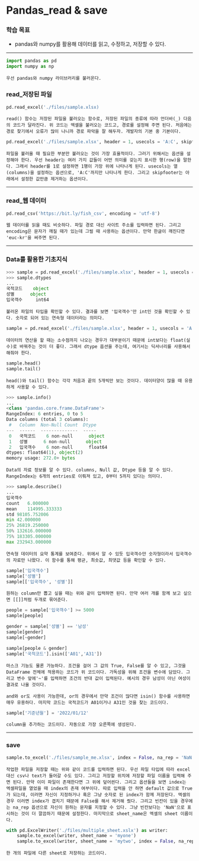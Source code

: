 # Pandas_read & save



### 학습 목표

- pandas와 numpy를 활용해 데이터를 읽고, 수정하고, 저장할 수 있다.



---



```python
import pandas as pd
import numpy as np
```

	우선 pandas와 numpy 라이브러리를 불러온다.



### read_저장된 파일

```python
pd.read_excel('./files/sample.xlsx)
```

	read() 함수는 저장된 파일을 불러오는 함수로, 저장된 파일의 종류에 따라 언더바(_) 다음의 코드가 달라진다. 위 코드는 엑셀을 불러오는 코드고, 경로를 설정해 주면 된다. 처음에는 경로 찾기에서 오류가 많이 나니까 경로 파악을 잘 해두자. 개발자의 기본 중 기본이다.



```python
pd.read_excel('./files/sample.xlsx', header = 1, usecols = 'A:C', skipfooter = 2)
```

	파일을 불러올 때 필요한 부분만 불러오는 것이 가장 효율적이다. 그러기 위해서는 옵션을 설정해야 한다. 우선 header는 여러 가지 값들이 어떤 의미를 갖는지 표시한 행(row)을 말한다. 그래서 header를 1로 설정하면 1행이 가장 위에 나타나게 된다. usecols는 열(columns)을 설정하는 옵션으로, 'A:C'까지만 나타나게 한다. 그리고 skipfooter는 아래에서 설정한 값만큼 제거하는 옵션이다.  



---



### read_웹 데이터

```python
pd.read_csv('https://bit.ly/fish_csv', encoding = 'utf-8')
```

	웹 데이터를 읽을 때도 비슷하다. 파일 경로 대신 사이트 주소를 입력하면 된다. 그리고 encoding은 문자가 깨질 때가 있는데 그럴 때 사용하는 옵션이다. 만약 한글이 깨진다면 'euc-kr'을 써주면 된다.



---



### Data를 활용한 기초지식

```python
>>> sample = pd.read_excel('./files/sample.xlsx', header = 1, usecols = 'A:C', skipfooter = 2)
>>> sample.dtypes
...
국적코드    object
성별      object
입국객수     int64
```

	불러온 파일의 타입을 확인할 수 있다. 결과를 보면 '입국객수'만 int인 것을 확인할 수 있다. 숫자로 되어 있는 연속형 데이터라는 의미다.



```python
sample = pd.read_excel('./files/sample.xlsx', header = 1, usecols = 'A:C', skipfooter = 2, dtype = {'입국객수':np.float64})
```

	데이터의 연산을 할 때는 소수점까지 나오는 경우가 대부분이기 때문에 int보다는 float(실수)로 바꿔주는 것이 더 좋다. 그래서 dtype 옵션을 주는데, 여기서는 딕셔너리를 사용해서 해줘야 한다.



```python
sample.head()
sample.tail()
```

	head()와 tail() 함수는 각각 처음과 끝의 5개씩만 보는 것이다. 데이터양이 많을 때 유용하게 사용할 수 있다.



```python
>>> sample.info()
...
<class 'pandas.core.frame.DataFrame'>
RangeIndex: 6 entries, 0 to 5
Data columns (total 3 columns):
 #   Column  Non-Null Count  Dtype  
---  ------  --------------  -----  
 0   국적코드    6 non-null      object 
 1   성별      6 non-null      object 
 2   입국객수    6 non-null      float64
dtypes: float64(1), object(2)
memory usage: 272.0+ bytes
```

	Data의 자료 정보를 알 수 있다. columns, Null 값, Dtype 등을 알 수 있다. RangeIndex는 6개의 entries로 이뤄져 있고, 0부터 5까지 있다는 의미다.



```python
>>> sample.describe()
...
입국객수
count	6.000000
mean	114995.333333
std	98105.752006
min	42.000000
25%	26819.250000
50%	132616.000000
75%	183305.000000
max	232943.000000
```

	연속형 데이터의 요약 통계를 보여준다. 위에서 알 수 있듯 입국객수만 숫자형이라서 입국객수의 자료만 나왔다. 이 함수를 통해 평균, 최솟값, 최댓값 등을 확인할 수 있다.



```python
sample['입국객수']
sample['성별']
sample[['입국객수', '성별']]
```

	원하는 column만 뽑고 싶을 때는 위와 같이 입력하면 된다. 만약 여러 개를 함께 보고 싶으면 [[]]처럼 두개로 묶어준다.



```python
people = sample['입국객수'] >= 5000
sample[people]

gender = sample['성별'] == '남성'
sample[gender]
sample[~gender]

sample[people & gender]
sample['국적코드'].isin(['A01','A31'])
```

	마스크 기능도 물론 가능하다. 조건을 걸어 그 값의 True, False를 알 수 있고, 그것을 DataFrame 전체에 적용하는 코드가 위 코드이다. 가독성을 위해 조건을 변수에 담았다. 그리고 변수 앞에'~'를 입력하면 조건의 반대 값이 입력된다. 예시의 경우 남성이 아닌 여성이 결과로 나올 것이다.
	
	and와 or도 사용이 가능한데, or의 경우에서 만약 조건이 많다면 isin() 함수를 사용하면 매우 유용하다. 마지막 코드는 국적코드가 A01이거나 A31인 것을 찾는 코드이다.



```python
sample['기준년월'] = '2022/01/12'
```

	column을 추가하는 코드이다. 자동으로 가장 오른쪽에 생성된다.



---



### save

```python
sample.to_excel('./files/sample_me.xlsx', index = False, na_rep = 'NaN', sheet_name = 'amazing')
```

	작업한 파일을 저장할 때는 위와 같이 코드를 입력하면 된다. 우선 파일 타입에 따라 excel 대신 csv나 text가 들어갈 수도 있다. 그리고 저장할 위치에 저장할 파일 이름을 입력해 주면 된다. 만약 이미 파일이 존재한다면 그 위에 덮어씐다. 그리고 옵션들을 보면 index는 엑셀파일을 열었을 때 index의 존재 여부이다. 따로 입력을 안 하면 default 값으로 True가 되는데, 이러면 자신이 지정하거나 혹은 그냥 숫자로 된 index가 함께 저장된다. 엑셀의 경우 이러면 index가 겹치기 때문에 False를 해서 제거해 줬다. 그리고 빈칸이 있을 경우에는 na_rep 옵션으로 자신이 원하는 문자를 지정할 수 있다. 그냥 빈칸보다는 'NaN'으로 표시하는 것이 더 깔끔하기 때문에 설정한다. 마지막으로 sheet_name은 엑셀의 sheet 이름이다.



```python
with pd.ExcelWriter('./files/multiple_sheet.xslx') as writer:
    sample.to_excel(writer, sheet_name = 'myone')
    sample.to_excel(writer, sheet_name = 'mytwo', index = False, na_rep = 'NaN')
```

	한 개의 파일에 다른 sheet로 저장하는 코드이다.